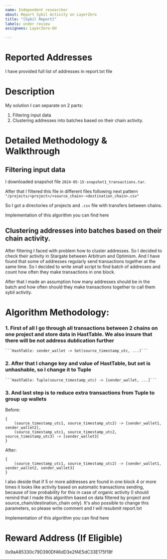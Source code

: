 ```yaml
---
name: Independent researcher
about: Report Sybil Activity on LayerZero
title: "[Sybil Report]"
labels: under review
assignees: LayerZero-GH

---
```


# Reported Addresses

I have provided full list of addresses in report.txt file

# Description

My solution I can separate on 2 parts:
1. Filtering input data
2. Clustering addresses into batches based on their chain activity.

# Detailed Methodology & Walkthrough

## Filtering input data

I downloaded snapshot file `2024-05-15-snapshot1_transactions.tar`. 

After that I filtered this file in different files following next pattern `"/projects/<project>/<source_chain>-<destination_chain>.csv"`

So I got a directories of projects and `.csv` file with transfers between chains.

Implementation of this algorithm you can find here

## Clustering addresses into batches based on their chain activity.

After filtering I faced with problem how to cluster addresses. So I decided to check their activity in Stargate between Arbitrum and Optimism. And I have found that some of addresses regularly send transactions together at the same time. So I decided to write small script to find batch of addresses and count how often they make transactions in one block.

After that I made an assumption how many addresses should be in the batch and how often should they make transactions together to call them sybil activity.

# Algorithm Methodology:
### 1. First of all I go through all transactions between 2 chains on one project and store data in HastTable. We also insure that there will be not address dublication further

    ```HashTable: sender_wallet -> Set(source_timestamp_utc, ...)```
   
### 2. After that I change key and value of HastTable, but set is unhashable, so I change it to Tuple

    ```HashTable: Tuple(source_timestamp_utc) -> [sender_wallet, ...]```

### 3. And last step is to reduce extra transactions from Tuple to group up wallets

Before:
```
{
    (source_timestamp_utc1, source_timestamp_utc2) -> [sender_wallet1, sender_wallet2],
    (source_timestamp_utc1, source_timestamp_utc2, source_timestamp_utc3) -> [sender_wallet3]
}
```

After:
```
{
    (source_timestamp_utc1, source_timestamp_utc2) -> [sender_wallet1, sender_wallet2, sender_wallet3]
}
```

I also deside that if 5 or more addresses are found in one block 4 or more times it looks like activity based on automatic transactions sending, because of low probability for this in case of organic activity (I should remind that I made this algorithm based on data filtered by project and source_chain/destination_chain only).
It's also possible to change this parameters, so please write comment and I will resubmit report.txt

Implementation of this algorithm you can find here

# Reward Address (If Eligible)
0x9aA85330c79D390Df46dD3e2fAE5dC33E175f18f
